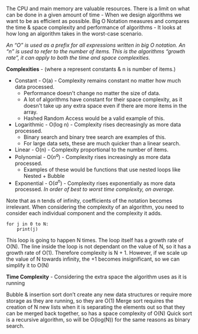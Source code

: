 The CPU and main memory are valuable resources. There is a limit on what can be done in a given amount of time - When we design algorithms we want to be as efficient as possible. Big O Notation measures and compares the time & space complexity and performance of algorithms - It looks at how long an algorithm takes in the worst-case scenario. 

*An “O” is used as a prefix for all expressions written in big O notation. An “n” is used to refer to the number of items. This is the algorithms “growth rate”, it can apply to both the time and space complexities.*

**Complexities** - (where a represent constants & n is number of items.)
- Constant - O(a) - Complexity remains constant no matter how much data processed.
	- Performance doesn't change no matter the size of data.
	- A lot of algorithms have constant for their space complexity, as it doesn't take up any extra space even if there are more items in the array.
	- Hashed Random Access would be a valid example of this.
- Logarithmic - O(log n) - Complexity rises decreasingly as more data processed.
	- Binary search and binary tree search are examples of this. 
	- For large data sets, these are much quicker than a linear search.
- Linear - O(n) - Complexity proportional to the number of items.
- Polynomial - O($n^{a}$) - Complexity rises increasingly as more data processed.
	- Examples of these would be functions that use nested loops like Nested + Bubble
- Exponential - O($a^{n}$) - Complexity rises exponentially as more data processed.
*In order of best to worst time complexity, on average.*

Note that as n tends of infinity, coefficients of the notation becomes irrelevant. When considering the complexity of an algorithm, you need to consider each individual component and the complexity it adds.

```
for j in 0 to N:
	print(j)
```
This loop is going to happen N times. The loop itself has a growth rate of O(N). The line inside the loop is not dependant on the value of N, so it has a growth rate of O(1). Therefore complexity is N + 1. However, if we scale up the value of N towards infinity, the +1 becomes insignificant, so we can simplify it to O(N)

**Time Complexity** - Considering the extra space the algorithm uses as it is running

Bubble & insertion sort don’t create any new data structures or require more storage as they are running, so they are O(1)
Merge sort requires the creation of N new lists when it is separating the elements out so that they can be merged back together, so has a space complexity of O(N)
Quick sort is a recursive algorithm, so will be O(log(N)) for the same reasons as binary search.